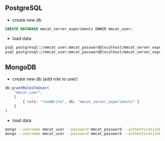 ## PostgreSQL

- create new db
```sql
CREATE DATABASE mmcat_server_experiments OWNER mmcat_user;
```
- load data
```sh
psql postgresql://mmcat_user:mmcat_password@localhost/mmcat_server_experiments?sslmode=require -f createPostgresql.sql
psql postgresql://mmcat_user:mmcat_password@localhost/mmcat_server_experiments?sslmode=require -f setupPostgresql.sql
```

## MongoDB

- create new db (add role to user)
```js
db.grantRolesToUser(
    "mmcat_user",
    [
        { role: "readWrite", db: "mmcat_server_experiments" }
    ]
)
```
- load data
```sh
mongo --username mmcat_user --password mmcat_password --authenticationDatabase admin localhost:27017/mmcat_server_experiments setupMongodb.js
mongo --username mmcat_user --password mmcat_password --authenticationDatabase admin localhost:27017/mmcat_server_experiments initialUserData.js
```